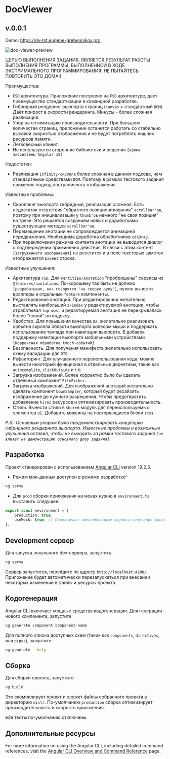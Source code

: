 # DocViewer
## v.0.0.1

Demo: https://dv-tst.eugene-grebennikov.pro

![doc-viewer-preview](https://github.com/user-attachments/assets/25c1ba49-638c-4231-8e12-5a277ea2d477)


ЦЕЛЬЮ ВЫПОЛНЕНИЯ ЗАДАНИЯ, ЯВЛЯЕТСЯ РЕЗУЛЬТАТ РАБОТЫ ВЫПОЛНЕНИЯ ПРОГРАММЫ, ВЫПОЛНЕННОЙ В ХОДЕ ЭКСТРИМАЛЬНОГО ПРОГРАММИРОВАНИЯ!
НЕ ПЫТАЙТЕСЬ ПОВТОРИТЬ ЭТО ДОМА:)

Преимущества:
- `FSD` архитектура. Приложение построено на `FSD` архитектуре, дает преимущество стандартизации в командной разработке.
- Гибридный рендеринг вьюпорта страниц (`canvas` + стандартный `DOM`). Даёт прирост в скорости рендеринга. Минусы - более сложная реализация.
- Упор на оптимизацию производительности. При большом количестве страниц, приложение останется работать со стабильно высокой скоростью отображения и не будет потреблять лишних ресурсов памяти.
- Легковесный клиент.
- Не используются сторонние библиотеки и решения `[кроме экосистемы Angular 19]`

Недостатки:
- Реализация `Infinity-скролла` более сложная в данном подходе, чем стандартными средствами `DOM`. Поэтому в рамках тестового задания применил подход постраничного отображения.

Известные проблемы:
- Скроллинг вьюпорта гибридный, реализация сложная. Есть недостаток отсутствия "обратного позиционирования" `scrollbar'ов`, поэтому при инициализации у `thumb'ов` немного "не своя позиция" на треке. Это решается созданием новых и доработками существующих методов `scrollbar'ов`.
- Перемещение анотации не сопровождается анимацией передвижения. Необходима доработка обработчиков `cdkDrag`.
- При переключении режима контента анотации не выводится диалог о подтверждении приминения действия. В связи с этим контент `[загруженного изображения]` не ресетится и в поле текстовых заметок отображается `base64` строка.

Известные улучшения:
- Архитектура `FSD`. Для `@entities/anotation` "проброшены" сервисы из `@features/anotations`. По-хорошему так быть не должно `[разрабатывал, как говорится "на скорую руку"]`, нужно вынести врапперы в отдельные `feature` компоненты.
- Редактирование анотаций. При редактировании желательно выставлять наибольший `z-index` у редактируемой анотации, чтобы отрабатывал `top most` и редактируемая анотация не перекрывалась более "новой" по индексу.
- Удобство. Для повышения качества `UX`, желательно реализовать события скролла области вьюпорта колесом мыши и поддержать использование тачпада при навигации вьюпорта. В добавок поддержку навигации вьюпорта мобильными устройствами `[Корректная обработка touch-событий]`.
- Безопасность. Для получения манифеста желательно использовать схему валидации для `DTO`.
- Рефакторинг. Для улучшенного переиспользования кода, можно вынести некоторый функционал в отдельные дерективы, такие как `autocomplite`, `clickOutside` и т.п.
- Загрузка изображений. Более корректно было бы сделать отдельный компонент `FilePicker`.
- Загрузка изображений. Для изображений анотаций желательно сделать компонент `DownSampler`, который будет ресайзить изображение до нужного разрешения. Чтобы предотвратить добавление `hires` ресурсов и оптимизировать производительность. 
- Стили. Вынести стили в `shared` модуль для переиспользуемых элементов `UI`. Добавить миксины на повторяющиеся блоки `scss`.



_P.S.: Основным упором было продемонстрировать концепцию гибридного рендеринга вьюпорта. Известные проблемы и возможные улучшения оставил, чтобы не выходить за рамки тестового задания `[не влияет на демонстрацию основного флоу задания]`._

## Разработка 

Проект сгенерирован с использованием [Angular CLI](https://github.com/angular/angular-cli) version 19.2.3.

- Режим мок-данных доступен в режиме разработке^
```bash
ng serve
```

- Для `prod` сборки приложения на моках нужно в `environment.ts` выставить следущее:

```ts
export const environment = {
    production: true,
    useMock: true, // Переключает имплементацию сервиса получения данных на моки
};
```

## Development сервер

Для запуска локального dev-сервера, запустить:

```bash
ng serve
```

Сервер запустится, перейдите по адресу `http://localhost:4200/`. Приложение будет автоматически перезапускаться при внесении некоторых изменений в файлы и ресурсы проекта.

## Кодогенерация

Angular CLI включает мощные средства кодогенерации. Для генерации нового компонента, запустите:

```bash
ng generate component component-name
```

Для полного списка доступных схем (таких как `components`, `directives`, или `pipes`), запустите:

```bash
ng generate --help
```

## Сборка

Для сборки проекта, запустите:

```bash
ng build
```

Это скомпилирует проект и сложет файлы собранного проекта в директорию `dist/`. По-умолчанию `production` сборка оптимизирует производительность и скорость приложения.

e2e тесты по-умолчанию отключены.

## Дополнительные ресурсы

For more information on using the Angular CLI, including detailed command references, visit the [Angular CLI Overview and Command Reference](https://angular.dev/tools/cli) page.
